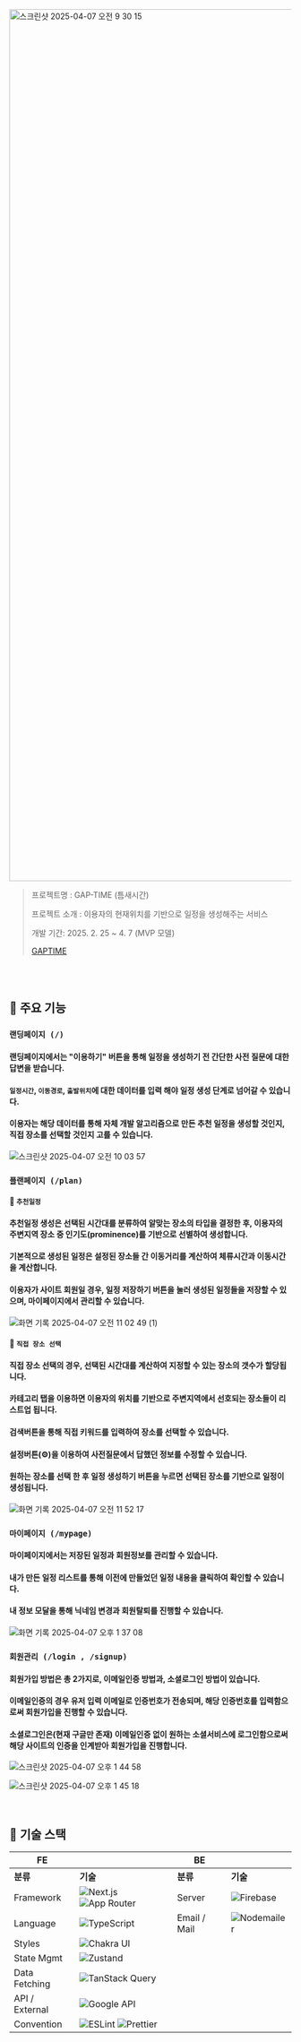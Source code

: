 <img width="1557" alt="스크린샷 2025-04-07 오전 9 30 15" src="https://github.com/user-attachments/assets/094e41b7-93d6-4e65-a46d-3e6d57fde868" />

> 프로젝트명 : GAP-TIME (틈새시간)
>
> 프로젝트 소개 : 이용자의 현재위치를 기반으로 일정을 생성해주는 서비스
>
> 개발 기간: 2025. 2. 25 ~ 4. 7 (MVP 모델)
>
> [GAPTIME](https://gap-time.vercel.app/)
<br />
<br />

## 🎯 주요 기능

### `랜딩페이지 (/)`
#### 랜딩페이지에서는 "이용하기" 버튼을 통해 일정을 생성하기 전 간단한 사전 질문에 대한 답변을 받습니다.
#### `일정시간`, `이동경로`, `출발위치`에 대한 데이터를 입력 해야 일정 생성 단계로 넘어갈 수 있습니다.
#### 이용자는 해당 데이터를 통해 자체 개발 알고리즘으로 만든 추천 일정을 생성할 것인지, 직접 장소를 선택할 것인지 고를 수 있습니다.

![스크린샷 2025-04-07 오전 10 03 57](https://github.com/user-attachments/assets/e2773236-acde-408c-aa59-23159f01138e)


### `플랜페이지 (/plan)`
#### 📝 `추천일정`
#### 추천일정 생성은 선택된 시간대를 분류하여 알맞는 장소의 타입을 결정한 후, 이용자의 주변지역 장소 중 인기도(prominence)를 기반으로 선별하여 생성합니다.
#### 기본적으로 생성된 일정은 설정된 장소들 간 이동거리를 계산하여 체류시간과 이동시간을 계산합니다.
#### 이용자가 사이트 회원일 경우, 일정 저장하기 버튼을 눌러 생성된 일정들을 저장할 수 있으며, 마이페이지에서 관리할 수 있습니다.


![화면 기록 2025-04-07 오전 11 02 49 (1)](https://github.com/user-attachments/assets/55f3de9b-1e75-4b2f-bf61-28ceb85482e5)

#### 📝 `직접 장소 선택`
#### 직접 장소 선택의 경우, 선택된 시간대를 계산하여 지정할 수 있는 장소의 갯수가 할당됩니다.
#### 카테고리 탭을 이용하면 이용자의 위치를 기반으로 주변지역에서 선호되는 장소들이 리스트업 됩니다.
#### 검색버튼을 통해 직접 키워드를 입력하여 장소를 선택할 수 있습니다.
#### 설정버튼(⚙️)을 이용하여 사전질문에서 답했던 정보를 수정할 수 있습니다.
#### 원하는 장소를 선택 한 후 일정 생성하기 버튼을 누르면 선택된 장소를 기반으로 일정이 생성됩니다.

![화면 기록 2025-04-07 오전 11 52 17](https://github.com/user-attachments/assets/ddbf9f6c-406e-4c1f-8188-d4b41f675245)

### `마이페이지 (/mypage)`
#### 마이페이지에서는 저장된 일정과 회원정보를 관리할 수 있습니다.
#### 내가 만든 일정 리스트를 통해 이전에 만들었던 일정 내용을 클릭하여 확인할 수 있습니다.
#### 내 정보 모달을 통해 닉네임 변경과 회원탈퇴를 진행할 수 있습니다.

![화면 기록 2025-04-07 오후 1 37 08](https://github.com/user-attachments/assets/6a541a42-2fa7-493b-9ae9-55df70ca5358)



### `회원관리 (/login , /signup)`
#### 회원가입 방법은 총 2가지로, 이메일인증 방법과, 소셜로그인 방법이 있습니다.
#### 이메일인증의 경우 유저 입력 이메일로 인증번호가 전송되며, 해당 인증번호를 입력함으로써 회원가입을 진행할 수 있습니다.
#### 소셜로그인은(현재 구글만 존재) 이메일인증 없이 원하는 소셜서비스에 로그인함으로써 해당 사이트의 인증을 인계받아 회원가입을 진행합니다.
![스크린샷 2025-04-07 오후 1 44 58](https://github.com/user-attachments/assets/393298f9-cd33-4458-bcfd-40e3916d8ad8)

![스크린샷 2025-04-07 오후 1 45 18](https://github.com/user-attachments/assets/1e9d104b-290d-4fbb-a672-e399256de0bc)

<br />


## 🧰 기술 스택

| **FE**         |             | **BE**       |             |
|----------------|-------------|--------------|-------------|
| **분류**       | **기술**    | **분류**     | **기술**    |
| Framework      | ![Next.js](https://img.shields.io/badge/Next.js-000000?style=for-the-badge&logo=nextdotjs&logoColor=white) ![App Router](https://img.shields.io/badge/App%20Router-CA4245?style=for-the-badge&logo=reactrouter&logoColor=white) | Server       | ![Firebase](https://img.shields.io/badge/Firebase-FFCA28?style=for-the-badge&logo=firebase&logoColor=black) |
| Language       | ![TypeScript](https://img.shields.io/badge/TypeScript-3178C6?style=for-the-badge&logo=typescript&logoColor=white) | Email / Mail | ![Nodemailer](https://img.shields.io/badge/Nodemailer-009c3b?style=for-the-badge&logo=nodemailer&logoColor=white) |
| Styles         | ![Chakra UI](https://img.shields.io/badge/ChakraUI-319795?style=for-the-badge&logo=chakraui&logoColor=white) |              |             |
| State Mgmt     | ![Zustand](https://img.shields.io/badge/Zustand-F0BA47?style=for-the-badge&logo=Zustand&logoColor=white) |              |             |
| Data Fetching  | ![TanStack Query](https://img.shields.io/badge/TanStack_Query-FF4154?style=for-the-badge&logo=reactquery&logoColor=white) |              |             |
| API / External | ![Google API](https://img.shields.io/badge/Google%20API-4285F4?style=for-the-badge&logo=google&logoColor=white) |              |             |
| Convention     | ![ESLint](https://img.shields.io/badge/ESLint-4B32C3?style=for-the-badge&logo=eslint&logoColor=white) ![Prettier](https://img.shields.io/badge/Prettier-F7B93E?style=for-the-badge&logo=prettier&logoColor=white) |              |             |


